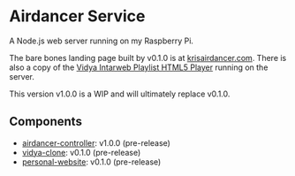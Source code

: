 # Airdancer Service

A Node.js web server running on my Raspberry Pi.

The bare bones landing page built by v0.1.0 is at [krisairdancer.com](https://krisairdancer.com/). There is also a copy of the [Vidya Intarweb Playlist HTML5 Player](https://github.com/fpgaminer/vip-html5-player) running on the server.

This version v1.0.0 is a WIP and will ultimately replace v0.1.0.

## Components

- [airdancer-controller](https://github.com/KrisAirdancer/airdancer-service/tree/api-redesign-2022/airdancer-frontend): v1.0.0 (pre-release)
- [vidya-clone](https://github.com/KrisAirdancer/airdancer-service/tree/api-redesign-2022/vidya-clone): v0.1.0 (pre-release)
- [personal-website](https://github.com/KrisAirdancer/airdancer-service/tree/api-redesign-2022/personal-website): v0.1.0 (pre-release)
